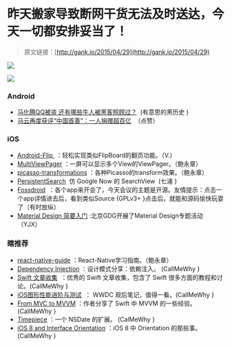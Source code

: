 # 昨天搬家导致断网干货无法及时送达，今天一切都安排妥当了！

> 原文链接：[http://gank.io/2015/04/29](http://gank.io/2015/04/29)

![](http://ww3.sinaimg.cn/large/610dc034gw1erm9yr0v83j20m80snjt2.jpg)

![](http://ww2.sinaimg.cn/large/610dc034gw1erma1b0ibej20cm08owf2.jpg)

### Android

* [马化腾QQ被盗 还有哪些牛人被黑客照顾过？](http://www.cnbeta.com/articles/389579.htm) &nbsp;(有意思的黑历史 }
* [马云再度获评&ldquo;中国首善&rdquo;：一人捐赠超百亿](http://www.cnbeta.com/articles/389421.htm) &nbsp;（点赞）

### iOS

* [Android-Flip&nbsp;](https://github.com/openaphid/android) ：轻松实现类似FlipBoard的翻页功能。（V.）
* [MultiViewPager](https://github.com/Pixplicity/MultiViewPager) ：一屏可以显示多个View的ViewPager。（鲍永章）
* [picasso-transformations](https://github.com/wasabeef/picasso) ：各种Picasso的transform效果。（鲍永章）
* [PersistentSearch](https://github.com/Quinny898/PersistentSearch) &nbsp;仿 Google Now 的 SearchView &nbsp;(七浦 }
* [Fossdroid](http://fossdroid.com/a/fdroid.html) &nbsp;：各个app来开会了，今天会议的主题是开源。友情提示：点击一个app详情进去后，看到类似Source (GPLv3+ }点击后，就能和源码愉快玩耍了（有时放纵）
* [Material Design 简要入门](http://v.youku.com/v_show/id_XOTQxOTQzNTI0.html?f=23731427) :北京GDG开展了Material Design专题活动 （YJX）

### 瞎推荐

* [react-native-guide](https://github.com/ele828/react) ：React-Native学习指南。（鲍永章）
* [Dependency Injection](http://code.tutsplus.com/articles/design) ：设计模式分享：依赖注入。 (CallMeWhy }
* [Swift 文章收集](https://github.com/ipader/SwiftGuide/blob/master/Featured) &nbsp;：优秀的 Swift 文章收集，包含了 Swift 很多方面的教程和讨论。(CallMeWhy }
* [iOS图形性能进阶与测试](https://github.com/100mango/zen/blob/master/WWDC%E5%BF%83%E5%BE%97%EF%BC%9AAdvanced%20Graphics%20and%20Animations%20for%20iOS%20Apps/Advanced%20Graphics%20and%20Animations%20for%20iOS%20Apps.md) &nbsp;： WWDC 观后笔记，值得一看。(CallMeWhy }
* [From MVC to MVVM](http://rasic.info/from) ：作者分享了 Swift 中 MVVM 的一些经验。(CallMeWhy }
* [Timepiece](https://github.com/naoty/Timepiece) ：一个 NSDate 的扩展。 (CalMeWhy }
* [iOS 8 and Interface Orientation](http://blog.inferis.org/blog/2015/04/27/ios8) ：iOS 8 中 Orientation 的那些事。(CallMeWhy }

